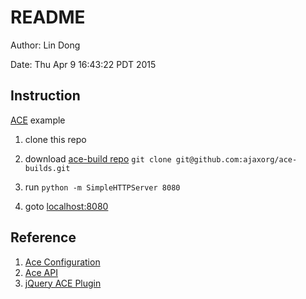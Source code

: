 # README

Author: Lin Dong

Date: Thu Apr  9 16:43:22 PDT 2015

## Instruction

[ACE](http://ace.c9.io/) example

1. clone this repo

2. download [ace-build repo](https://github.com/ajaxorg/ace-builds.git) `git clone git@github.com:ajaxorg/ace-builds.git`

2. run `python -m SimpleHTTPServer 8080`

3. goto [localhost:8080](http://localhost:8080)


## Reference

1. [Ace Configuration](https://github.com/ajaxorg/ace/wiki/Configuring-Ace)
2. [Ace API](http://ace.c9.io/api/editor.html)
3. [jQuery ACE Plugin](http://cheef.github.io/jquery-ace/)
